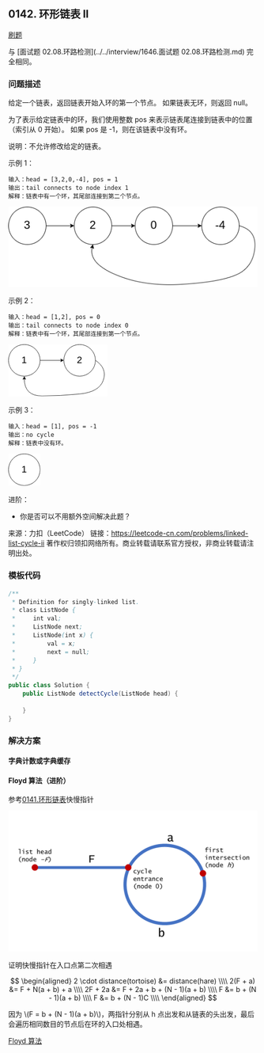 <script src="https://cdn.bootcss.com/mathjax/2.7.7/MathJax.js?config=TeX-AMS-MML_HTMLorMML"></script>

## 0142. 环形链表 II

[刷题](qu0142/solu/Solution.java)

与 [面试题 02.08.环路检测](../../interview/1646.面试题 02.08.环路检测.md) 完全相同。

### 问题描述

给定一个链表，返回链表开始入环的第一个节点。 如果链表无环，则返回 null。

为了表示给定链表中的环，我们使用整数 pos 来表示链表尾连接到链表中的位置（索引从 0 开始）。 如果 pos 是 -1，则在该链表中没有环。

说明：不允许修改给定的链表。

 

示例 1：

```
输入：head = [3,2,0,-4], pos = 1
输出：tail connects to node index 1
解释：链表中有一个环，其尾部连接到第二个节点。
```

![环形链表1](../../../../../../resources/leetcode/0141_环形链表_circularlinkedlist.png)

示例 2：

```
输入：head = [1,2], pos = 0
输出：tail connects to node index 0
解释：链表中有一个环，其尾部连接到第一个节点。
```

![环形链表2](../../../../../../resources/leetcode/0141_环形链表_circularlinkedlist_test2.png)

示例 3：

```
输入：head = [1], pos = -1
输出：no cycle
解释：链表中没有环。
```

![环形链表3](../../../../../../resources/leetcode/0141_环形链表_circularlinkedlist_test3.png)

进阶：

* 你是否可以不用额外空间解决此题？

来源：力扣（LeetCode）
链接：https://leetcode-cn.com/problems/linked-list-cycle-ii
著作权归领扣网络所有。商业转载请联系官方授权，非商业转载请注明出处。

### 模板代码

``` java
/**
 * Definition for singly-linked list.
 * class ListNode {
 *     int val;
 *     ListNode next;
 *     ListNode(int x) {
 *         val = x;
 *         next = null;
 *     }
 * }
 */
public class Solution {
    public ListNode detectCycle(ListNode head) {
        
    }
}
```

### 解决方案

#### 字典计数或字典缓存


#### Floyd 算法（进阶）

参考[0141.环形链表](0141.环形链表.md)快慢指针

<img src="../../../../../../resources/leetcode/0142_环形链表II_证明快慢指针在入口点第二次相遇.png" alt="快慢指针在入口点第二次相遇" style="zoom:50%;" />

证明快慢指针在入口点第二次相遇

$$
\begin{aligned}
2 \cdot distance(tortoise) &= distance(hare) \\\\
2(F + a) &= F + N(a + b) + a \\\\
 2F + 2a &= F + 2a + b + (N - 1)(a + b) \\\\
       F &= b + (N - 1)(a + b) \\\\
       F &= b + (N - 1)C \\\\
\end{aligned}
$$

因为 \\(F = b + (N - 1)(a + b)\\)，两指针分别从 h 点出发和从链表的头出发，最后会遍历相同数目的节点后在环的入口处相遇。

[Floyd 算法](qu0142/solu2/Solution.java)


